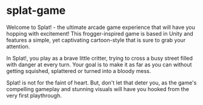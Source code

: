 # splat-game
Welcome to Splat! - the ultimate arcade game experience that will have you hopping with excitement! This frogger-inspired game is based in Unity and features a simple, yet captivating cartoon-style that is sure to grab your attention.

In Splat!, you play as a brave little critter, trying to cross a busy street filled with danger at every turn. Your goal is to make it as far as you can without getting squished, splattered or turned into a bloody mess.

Splat! is not for the faint of heart. But, don't let that deter you, as the game's compelling gameplay and stunning visuals will have you hooked from the very first playthrough.


